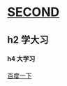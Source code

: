 # [SECOND](https://github.com/LIchenzhuo1998/-/blob/main/go%20to%20README.md)

## h2 学大习
#### h4 大学习

[百度一下](https://www.baidu.com/)
